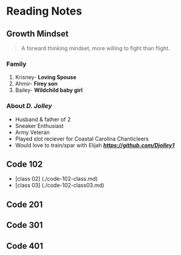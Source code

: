 # Reading Notes

## Growth Mindset
> A forward thinking mindset, more willing to fight than flight.

### Family
1. Krisney- **Loving Spouse**
2. Ahmir- **Firey son**
3. Bailey- **Wildchild baby girl**

### About *D. Jolley*
- Husband & father of 2
- Sneaker Enthusiast
- Army Veteran
- Played slot reciever for Coastal Carolina Chanticleers
- Would love to train/spar with Elijah
***https://github.com/Djolley1***

## Code 102

- [class 02] (./code-102-class.md)
- [class 03] (./code-102-class03.md)

## Code 201

## Code 301

## Code 401
